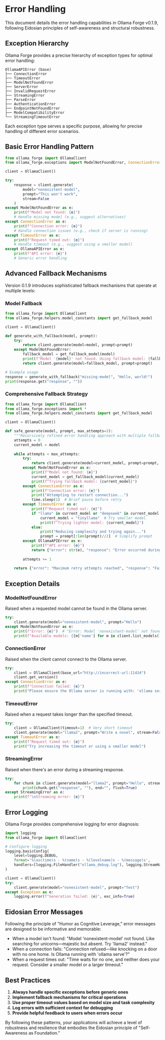 # Error Handling

This document details the error handling capabilities in Ollama Forge v0.1.9, following Eidosian principles of self-awareness and structural robustness.

## Exception Hierarchy

Ollama Forge provides a precise hierarchy of exception types for optimal error handling:

```
OllamaAPIError (base)
├── ConnectionError
├── TimeoutError
├── ModelNotFoundError
├── ServerError
├── InvalidRequestError
├── StreamingError
├── ParseError
├── AuthenticationError
├── EndpointNotFoundError
├── ModelCompatibilityError
└── StreamingTimeoutError
```

Each exception type serves a specific purpose, allowing for precise handling of different error scenarios.

## Basic Error Handling Pattern

```python
from ollama_forge import OllamaClient
from ollama_forge.exceptions import ModelNotFoundError, ConnectionError, TimeoutError, OllamaAPIError

client = OllamaClient()

try:
    response = client.generate(
        model="nonexistent-model",
        prompt="This won't work",
        stream=False
    )
except ModelNotFoundError as e:
    print(f"Model not found: {e}")
    # Handle missing model (e.g., suggest alternatives)
except ConnectionError as e:
    print(f"Connection error: {e}")
    # Handle connection issues (e.g., check if server is running)
except TimeoutError as e:
    print(f"Request timed out: {e}")
    # Handle timeout (e.g., suggest using a smaller model)
except OllamaAPIError as e:
    print(f"API error: {e}")
    # Generic error handling
```

## Advanced Fallback Mechanisms

Version 0.1.9 introduces sophisticated fallback mechanisms that operate at multiple levels:

### Model Fallback

```python
from ollama_forge import OllamaClient
from ollama_forge.helpers.model_constants import get_fallback_model

client = OllamaClient()

def generate_with_fallback(model, prompt):
    try:
        return client.generate(model=model, prompt=prompt)
    except ModelNotFoundError:
        fallback_model = get_fallback_model(model)
        print(f"Model '{model}' not found. Using fallback model: {fallback_model}")
        return client.generate(model=fallback_model, prompt=prompt)

# Example usage
response = generate_with_fallback("missing-model", "Hello, world!")
print(response.get("response", ""))
```

### Comprehensive Fallback Strategy

```python
from ollama_forge import OllamaClient
from ollama_forge.exceptions import *
from ollama_forge.helpers.model_constants import get_fallback_model

client = OllamaClient()

def safe_generate(model, prompt, max_attempts=3):
    """Recursively refined error handling approach with multiple fallback levels"""
    attempts = 0
    current_model = model
    
    while attempts < max_attempts:
        try:
            return client.generate(model=current_model, prompt=prompt, stream=False)
        except ModelNotFoundError as e:
            print(f"Model not found: {e}")
            current_model = get_fallback_model(current_model)
            print(f"Trying fallback model: {current_model}")
        except ConnectionError as e:
            print(f"Connection error: {e}")
            print("Attempting to restart connection...")
            time.sleep(1)  # Brief pause before retry
        except TimeoutError as e:
            print(f"Request timed out: {e}")
            if "llama" in current_model or "deepseek" in current_model:
                current_model = "tinyllama"  # Try smaller model
                print(f"Trying lighter model: {current_model}")
            else:
                print("Reducing complexity and trying again...")
                prompt = prompt[:len(prompt)//2]  # Simplify prompt
        except OllamaAPIError as e:
            print(f"API error: {e}")
            return {"error": str(e), "response": "Error occurred during generation"}
        
        attempts += 1
    
    return {"error": "Maximum retry attempts reached", "response": "Failed to generate response"}
```

## Exception Details

### ModelNotFoundError

Raised when a requested model cannot be found in the Ollama server.

```python
try:
    client.generate(model="nonexistent-model", prompt="Hello")
except ModelNotFoundError as e:
    print(f"Error: {e}")  # "Error: Model 'nonexistent-model' not found"
    print(f"Available models: {[m['name'] for m in client.list_models().get('models', [])]}")
```

### ConnectionError

Raised when the client cannot connect to the Ollama server.

```python
try:
    client = OllamaClient(base_url="http://incorrect-url:11434")
    client.get_version()
except ConnectionError as e:
    print(f"Connection failed: {e}")
    print("Please ensure the Ollama server is running with: 'ollama serve'")
```

### TimeoutError

Raised when a request takes longer than the specified timeout.

```python
try:
    client = OllamaClient(timeout=1)  # Very short timeout
    client.generate(model="llama2", prompt="Write a novel", stream=False)
except TimeoutError as e:
    print(f"Request timed out: {e}")
    print("Try increasing the timeout or using a smaller model")
```

### StreamingError

Raised when there's an error during a streaming response.

```python
try:
    for chunk in client.generate(model="llama2", prompt="Hello", stream=True):
        print(chunk.get("response", ""), end="", flush=True)
except StreamingError as e:
    print(f"\nStreaming error: {e}")
```

## Error Logging

Ollama Forge provides comprehensive logging for error diagnosis:

```python
import logging
from ollama_forge import OllamaClient

# Configure logging
logging.basicConfig(
    level=logging.DEBUG,
    format='%(asctime)s - %(name)s - %(levelname)s - %(message)s',
    handlers=[logging.FileHandler("ollama_debug.log"), logging.StreamHandler()]
)

client = OllamaClient()
try:
    client.generate(model="nonexistent-model", prompt="Test")
except Exception as e:
    logging.error(f"Generation failed: {e}", exc_info=True)
```

## Eidosian Error Messages

Following the principle of "Humor as Cognitive Leverage," error messages are designed to be informative and memorable:

- When a model isn't found: "Model 'nonexistent-model' not found. Like searching for unicorns—majestic but absent. Try 'llama2' instead."
- When a connection fails: "Connection refused—like knocking on a door with no one home. Is Ollama running with 'ollama serve'?"
- When a request times out: "Time waits for no one, and neither does your request. Consider a smaller model or a larger timeout."

## Best Practices

1. **Always handle specific exceptions before generic ones**
2. **Implement fallback mechanisms for critical operations**
3. **Use proper timeout values based on model size and task complexity**
4. **Log errors with sufficient context for debugging**
5. **Provide helpful feedback to users when errors occur**

By following these patterns, your applications will achieve a level of robustness and resilience that embodies the Eidosian principle of "Self-Awareness as Foundation."

